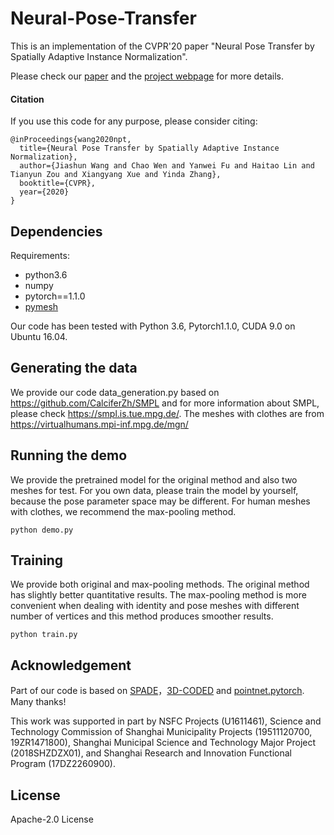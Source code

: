 # Neural-Pose-Transfer

This is an implementation of the CVPR'20 paper "Neural Pose Transfer by Spatially Adaptive Instance Normalization".

Please check our [paper](https://arxiv.org/abs/2003.07254) and the [project webpage](https://jiashunwang.github.io/Neural-Pose-Transfer/) for more details.

#### Citation

If you use this code for any purpose, please consider citing:
```
@inProceedings{wang2020npt,
  title={Neural Pose Transfer by Spatially Adaptive Instance Normalization},
  author={Jiashun Wang and Chao Wen and Yanwei Fu and Haitao Lin and Tianyun Zou and Xiangyang Xue and Yinda Zhang},
  booktitle={CVPR},
  year={2020}
}
```

## Dependencies

Requirements:
- python3.6
- numpy
- pytorch==1.1.0
- [pymesh](https://pymesh.readthedocs.io/en/latest/)

Our code has been tested with Python 3.6, Pytorch1.1.0, CUDA 9.0 on Ubuntu 16.04.

## Generating the data
We provide our code data_generation.py based on https://github.com/CalciferZh/SMPL and for more information about SMPL, please check https://smpl.is.tue.mpg.de/. The meshes with clothes are from https://virtualhumans.mpi-inf.mpg.de/mgn/

## Running the demo
We provide the pretrained model for the original method and also two meshes for test. For you own data, please train the model by yourself, because the pose parameter space may be different. For human meshes with clothes, we recommend the max-pooling method.
```
python demo.py
```


## Training
We provide both original and max-pooling methods. The original method has slightly better quantitative results. The max-pooling method is more convenient when dealing with identity and pose meshes with different number of vertices and this method produces smoother results.
```
python train.py
```

## Acknowledgement
Part of our code is based on [SPADE](https://github.com/NVlabs/SPADE)，[3D-CODED](https://github.com/ThibaultGROUEIX/3D-CODED) and [pointnet.pytorch](https://github.com/fxia22/pointnet.pytorch
). Many thanks!

This work was supported in part by NSFC Projects (U1611461), Science and Technology Commission of Shanghai Municipality Projects (19511120700, 19ZR1471800), Shanghai Municipal Science and Technology Major Project (2018SHZDZX01), and Shanghai Research and Innovation Functional Program (17DZ2260900).

## License
Apache-2.0 License

